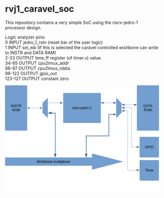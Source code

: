 # rvj1\_caravel\_soc 

This repository contains a very simple SoC using the riscv-jedro-1 processor design. 

Logic analyzer pins: \
	0       INPUT  jedro_1_rstn (reset bar of the user logic) \
	1       INPUT  sel_wb (If this is selected the caravel controlled wishbone can write to INSTR and DATA RAM) \
	2-33    OUTPUT time_ff register (of timer.v) value. \
	34-65   OUTPUT cpu2imux_addr \
	66-97   OUTPUT cpu2imux_rdata \
	98-122  OUTPUT gpio_out \
	123-127 OUTPUT constant zero 

![SoC block diagram](docs/rvj1_caravel_soc.png)
